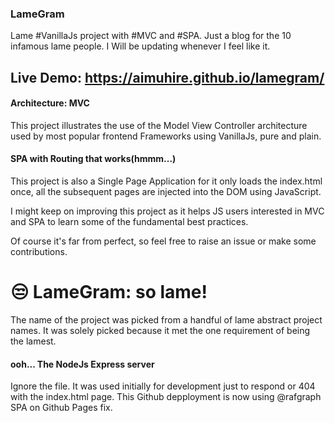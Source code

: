 ### LameGram

Lame #VanillaJs project with #MVC and #SPA. Just a blog for the 10 infamous lame people. I Will be updating whenever I feel like it.

## Live Demo: https://aimuhire.github.io/lamegram/ 

#### Architecture: MVC

This project illustrates the use of the Model View Controller architecture used by most popular frontend Frameworks using VanillaJs, pure and plain.

#### SPA with Routing that works(hmmm...)

This project is also a Single Page Application for it only loads the index.html once, all the subsequent pages are injected into the DOM using JavaScript.


I might keep on improving this project as it helps JS users interested in MVC and SPA to learn some of the fundamental best practices.

Of course it's far from perfect, so feel free to raise an issue or make some contributions.



# 😒 LameGram: so lame!
The name of the project was picked from a handful of lame abstract project names. It was solely picked because it met the one requirement of being the lamest.

#### ooh... The NodeJs Express server
Ignore the file. It was used initially for development just to respond or 404 with the index.html page.
This Github depployment is now using @rafgraph SPA on Github Pages fix.
